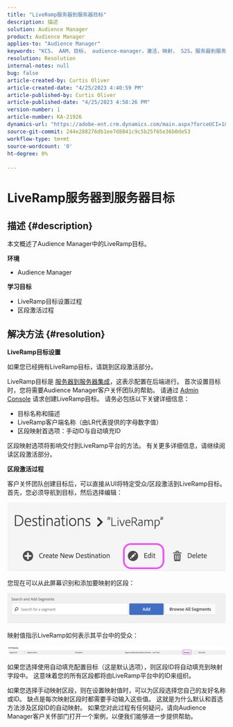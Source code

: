 ```yaml
---
title: "LiveRamp服务器到服务器目标"
description: 描述
solution: Audience Manager
product: Audience Manager
applies-to: "Audience Manager"
keywords: "KCS， AAM，目标， audience-manager，激活，映射， S2S，服务器到服务器"
resolution: Resolution
internal-notes: null
bug: false
article-created-by: Curtis Oliver
article-created-date: "4/25/2023 4:40:59 PM"
article-published-by: Curtis Oliver
article-published-date: "4/25/2023 4:58:26 PM"
version-number: 1
article-number: KA-21926
dynamics-url: "https://adobe-ent.crm.dynamics.com/main.aspx?forceUCI=1&pagetype=entityrecord&etn=knowledgearticle&id=c89763f1-87e3-ed11-a7c7-6045bd0065b6"
source-git-commit: 244e288276db1ee7d8841c9c5b25f65e36b0de53
workflow-type: tm+mt
source-wordcount: '0'
ht-degree: 0%

---
```


# LiveRamp服务器到服务器目标

## 描述 {#description}


本文概述了Audience Manager中的LiveRamp目标。

<b>环境</b>

- Audience Manager


<b>学习目标</b>

- LiveRamp目标设置过程
- 区段激活过程









## 解决方法 {#resolution}


<b>LiveRamp目标设置</b>

如果您已经拥有LiveRamp目标，请跳到区段激活部分。 

LiveRamp目标是 [服务器到服务器集成](https://experienceleague.adobe.com/docs/audience-manager/user-guide/features/destinations/device-based/device-based-destinations-list.html?lang=en)，这表示配置在后端进行。 首次设置目标时，您将需要Audience Manager客户关怀团队的帮助。 请通过 [Admin Console](https://adminconsole.adobe.com/) 请求创建LiveRamp目标。 请务必包括以下关键详细信息：

- 目标名称和描述
- LiveRamp客户端名称（由LR代表提供的字母数字值）
- 区段映射首选项：手动ID与自动填充ID


区段映射选项将影响交付到LiveRamp平台的方法。 有关更多详细信息，请继续阅读区段激活部分。



<b>区段激活过程</b>

客户关怀团队创建目标后，可以直接从UI将特定受众/区段激活到LiveRamp目标。 首先，您必须导航到目标，然后选择编辑：

![](assets/bd9e9cba-89e3-ed11-a7c7-6045bd0065b6.png)



您现在可以从此屏幕识别和添加要映射的区段：

![](assets/d96041d3-89e3-ed11-a7c7-6045bd0065b6.png)

映射值指示LiveRamp如何表示其平台中的受众： 

![](assets/75158bf1-89e3-ed11-a7c7-6045bd0065b6.png)

如果您选择使用自动填充配置目标（这是默认选项），则区段ID将自动填充到映射字段中。 这意味着您的所有区段都将由LiveRamp平台中的ID来组织。

如果您选择手动映射区段，则在设置映射值时，可以为区段选择您自己的友好名称或ID。 缺点是每次映射区段时都需要手动输入这些值。 这就是为什么默认和首选方法涉及区段ID的自动映射。 如果您对此过程有任何疑问，请向Audience Manager客户关怀部门打开一个案例，以便我们能够进一步提供帮助。
